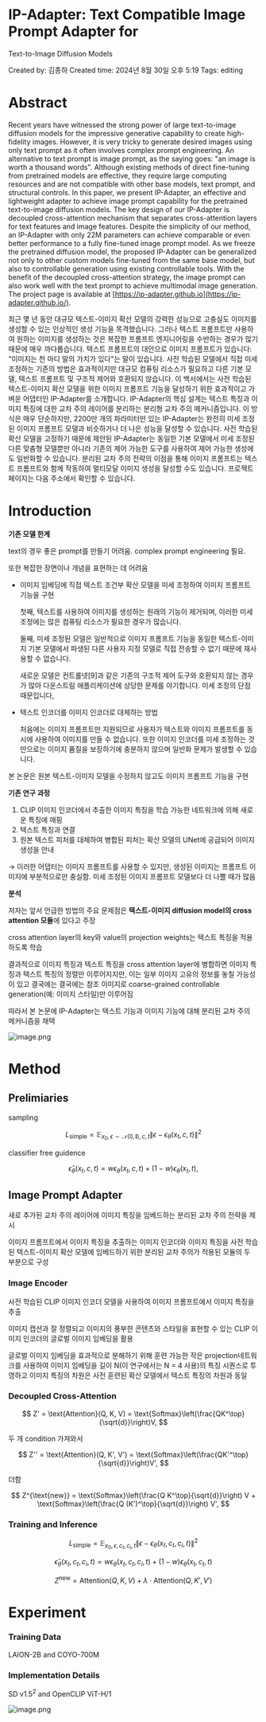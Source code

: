 # IP-Adapter: Text Compatible Image Prompt Adapter for
Text-to-Image Diffusion Models

Created by: 김종하
Created time: 2024년 8월 30일 오후 5:19
Tags: editing

# Abstract

Recent years have witnessed the strong power of large text-to-image diffusion models for the
impressive generative capability to create high-fidelity images. However, it is very tricky to generate
desired images using only text prompt as it often involves complex prompt engineering. An alternative to text prompt is image prompt, as the saying goes: "an image is worth a thousand words". Although existing methods of direct fine-tuning from pretrained models are effective, they require large computing resources and are not compatible with other base models, text prompt, and structural controls. In this paper, we present IP-Adapter, an effective and lightweight adapter to achieve image prompt capability for the pretrained text-to-image diffusion models. The key design of our IP-Adapter is decoupled cross-attention mechanism that separates cross-attention layers for text features and image features. Despite the simplicity of our method, an IP-Adapter with only 22M parameters can achieve comparable or even better performance to a fully fine-tuned image prompt model. As we freeze the pretrained diffusion model, the proposed IP-Adapter can be generalized not only to other custom models fine-tuned from the same base model, but also to controllable generation using existing controllable tools. With the benefit of the decoupled cross-attention strategy, the image prompt can also work well with the text prompt to achieve multimodal image generation. The project page is available at [https://ip-adapter.github.io](https://ip-adapter.github.io/).

최근 몇 년 동안 대규모 텍스트-이미지 확산 모델의 강력한 성능으로 고충실도 이미지를 생성할 수 있는 인상적인 생성 기능을 목격했습니다. 그러나 텍스트 프롬프트만 사용하여 원하는 이미지를 생성하는 것은 복잡한 프롬프트 엔지니어링을 수반하는 경우가 많기 때문에 매우 까다롭습니다. 텍스트 프롬프트의 대안으로 이미지 프롬프트가 있습니다: “이미지는 천 마디 말의 가치가 있다"는 말이 있습니다. 사전 학습된 모델에서 직접 미세 조정하는 기존의 방법은 효과적이지만 대규모 컴퓨팅 리소스가 필요하고 다른 기본 모델, 텍스트 프롬프트 및 구조적 제어와 호환되지 않습니다. 이 백서에서는 사전 학습된 텍스트-이미지 확산 모델을 위한 이미지 프롬프트 기능을 달성하기 위한 효과적이고 가벼운 어댑터인 IP-Adapter를 소개합니다. IP-Adapter의 핵심 설계는 텍스트 특징과 이미지 특징에 대한 교차 주의 레이어를 분리하는 분리형 교차 주의 메커니즘입니다. 이 방식은 매우 단순하지만, 2200만 개의 파라미터만 있는 IP-Adapter는 완전히 미세 조정된 이미지 프롬프트 모델과 비슷하거나 더 나은 성능을 달성할 수 있습니다. 사전 학습된 확산 모델을 고정하기 때문에 제안된 IP-Adapter는 동일한 기본 모델에서 미세 조정된 다른 맞춤형 모델뿐만 아니라 기존의 제어 가능한 도구를 사용하여 제어 가능한 생성에도 일반화할 수 있습니다. 분리된 교차 주의 전략의 이점을 통해 이미지 프롬프트는 텍스트 프롬프트와 함께 작동하여 멀티모달 이미지 생성을 달성할 수도 있습니다. 프로젝트 페이지는 다음 주소에서 확인할 수 있습니다.

# Introduction

**기존 모델 한계** 

text의 경우 좋은 prompt를 만들기 어려움. complex prompt engineering 필요.

또한 복잡한 장면이나 개념을 표현하는 데 어려움

- 이미지 임베딩에 직접 텍스트 조건부 확산 모델을 미세 조정하여 이미지 프롬프트 기능을 구현
    
    첫째, 텍스트를 사용하여 이미지를 생성하는 원래의 기능이 제거되며, 이러한 미세 조정에는 많은 컴퓨팅 리소스가 필요한 경우가 많습니다. 
    
    둘째, 미세 조정된 모델은 일반적으로 이미지 프롬프트 기능을 동일한 텍스트-이미지 기본 모델에서 파생된 다른 사용자 지정 모델로 직접 전송할 수 없기 때문에 재사용할 수 없습니다. 
    
    새로운 모델은 컨트롤넷[9]과 같은 기존의 구조적 제어 도구와 호환되지 않는 경우가 많아 다운스트림 애플리케이션에 상당한 문제를 야기합니다. 미세 조정의 단점 때문입니다,
    
- 텍스트 인코더를 이미지 인코더로 대체하는 방법
    
    처음에는 이미지 프롬프트만 지원되므로 사용자가 텍스트와 이미지 프롬프트를 동시에 사용하여 이미지를 만들 수 없습니다. 또한 이미지 인코더를 미세 조정하는 것만으로는 이미지 품질을 보장하기에 충분하지 않으며 일반화 문제가 발생할 수 있습니다.
    

본 논문은 원본 텍스트-이미지 모델을 수정하지 않고도 이미지 프롬프트 기능을 구현

**기존 연구 과정**

1. CLIP 이미지 인코더에서 추출한 이미지 특징을 학습 가능한 네트워크에 의해 새로운 특징에 매핑 
2. 텍스트 특징과 연결
3. 원본 텍스트 피처를 대체하여 병합된 피처는 확산 모델의 UNet에 공급되어 이미지 생성을 안내

→ 이러한 어댑터는 이미지 프롬프트를 사용할 수 있지만, 생성된 이미지는 프롬프트 이미지에 부분적으로만 충실함. 미세 조정된 이미지 프롬프트 모델보다 더 나쁠 때가 많음

**분석**

저자는 앞서 언급한 방법의 주요 문제점은 **텍스트-이미지 diffusion model의 cross attention 모듈**에 있다고 주장

cross attention layer의 key와 value의 projection weights는 텍스트 특징을 적용하도록 학습

결과적으로 이미지 특징과 텍스트 특징을 cross attention layer에 병합하면 이미지 특징과 텍스트 특징의 정렬만 이루어지지만, 이는 일부 이미지 고유의 정보를 놓칠 가능성이 있고 결국에는 결국에는 참조 이미지로  coarse-grained controllable generation(예: 이미지 스타일)만 이루어짐

따라서 본 논문에 IP-Adapter는 텍스트 기능과 이미지 기능에 대해 분리된 교차 주의 메커니즘을 채택

![image.png](image.png)

# Method

## Prelimiaries

sampling

$$
L_{\text{simple}} = \mathbb{E}_{x_0, \epsilon \sim \mathcal{N}(0, \mathbf{I}), c, t} \left\| \epsilon - \epsilon_\theta (x_t, c, t) \right\|^2
$$

classifier free guidence

$$
\hat{\epsilon}_\theta(x_t, c, t) = w \epsilon_\theta(x_t, c, t) + (1 - w) \epsilon_\theta(x_t, t),
$$

## Image Prompt Adapter

새로 추가된 교차 주의 레이어에 이미지 특징을 임베드하는 분리된 교차 주의 전략을 제시

 이미지 프롬프트에서 이미지 특징을 추출하는 이미지 인코더와 이미지 특징을 사전 학습된 텍스트-이미지 확산 모델에 임베드하기 위한 분리된 교차 주의가 적용된 모듈의 두 부분으로 구성

### Image Encoder

사전 학습된 CLIP 이미지 인코더 모델을 사용하여 이미지 프롬프트에서 이미지 특징을 추출

이미지 캡션과 잘 정렬되고 이미지의 풍부한 콘텐츠와 스타일을 표현할 수 있는 CLIP 이미지 인코더의 글로벌 이미지 임베딩을 활용

글로벌 이미지 임베딩을 효과적으로 분해하기 위해 훈련 가능한 작은 projection네트워크를 사용하여 이미지 임베딩을 길이 N(이 연구에서는 N = 4 사용)의 특징 시퀀스로 투영하고 이미지 특징의 차원은 사전 훈련된 확산 모델에서 텍스트 특징의 차원과 동일

### Decoupled Cross-Attention

$$
Z' = \text{Attention}(Q, K, V) = \text{Softmax}\left(\frac{QK^\top}{\sqrt{d}}\right)V,
$$

두 개 condition 가져와서 

$$
Z'' = \text{Attention}(Q, K', V') = \text{Softmax}\left(\frac{QK'^\top}{\sqrt{d}}\right)V',
$$

더함

$$
Z^{\text{new}} = \text{Softmax}\left(\frac{Q K^\top}{\sqrt{d}}\right) V + \text{Softmax}\left(\frac{Q (K')^\top}{\sqrt{d}}\right) V',
$$

### Training and Inference

$$
L_{\text{simple}} = \mathbb{E}_{x_0, \epsilon, c_t, c_i, t} \left\| \epsilon - \epsilon_\theta (x_t, c_t, c_i, t) \right\|^2 
$$

$$
\hat{\epsilon}_\theta(x_t, c_t, c_i, t) = w \epsilon_\theta(x_t, c_t, c_i, t) + (1 - w) \epsilon_\theta(x_t, c_t, t) 
$$

$$
Z^{\text{new}} = \text{Attention}(Q, K, V) + \lambda \cdot \text{Attention}(Q, K', V')
$$

# Experiment

### Training Data

 LAION-2B and COYO-700M

### Implementation Details

SD v$1.5^2$  and  OpenCLIP ViT-H/1

![image.png](image%201.png)